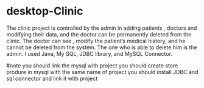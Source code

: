 # desktop-Clinic
The clinic project is controlled by the admin in adding patients , doctors and modifying their data, and the doctor can be permanently deleted from the clinic. The doctor can see , modify the patient’s medical history, and he cannot be deleted from the system. The one who is able to delete him is the admin.  I used Java, My SQL, JDBC library, and MySQL Connector.

#note
you should link the mysql with project
you should create store produre in mysql with the same name of project 
you should install JDBC and sql connector and link it with project
